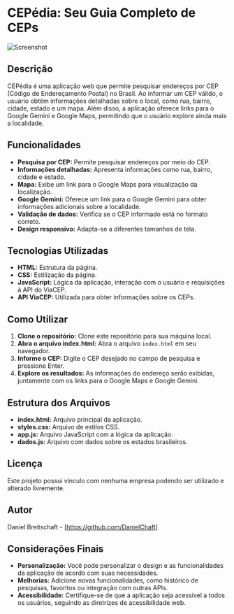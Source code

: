 # CEPédia: Seu Guia Completo de CEPs

![Screenshot](https://github.com/user-attachments/assets/a3bb1192-af53-4e56-ab44-1bc758926b7d)

## Descrição

CEPédia é uma aplicação web que permite pesquisar endereços por CEP (Código de Endereçamento Postal) no Brasil. Ao informar um CEP válido, o usuário obtém informações detalhadas sobre o local, como rua, bairro, cidade, estado e um mapa. Além disso, a aplicação oferece links para o Google Gemini e Google Maps, permitindo que o usuário explore ainda mais a localidade.

## Funcionalidades

* **Pesquisa por CEP:** Permite pesquisar endereços por meio do CEP.
* **Informações detalhadas:** Apresenta informações como rua, bairro, cidade e estado.
* **Mapa:** Exibe um link para o Google Maps para visualização da localização.
* **Google Gemini:** Oferece um link para o Google Gemini para obter informações adicionais sobre a localidade.
* **Validação de dados:** Verifica se o CEP informado está no formato correto.
* **Design responsivo:** Adapta-se a diferentes tamanhos de tela.

## Tecnologias Utilizadas

* **HTML:** Estrutura da página.
* **CSS:** Estilização da página.
* **JavaScript:** Lógica da aplicação, interação com o usuário e requisições à API do ViaCEP.
* **API ViaCEP:** Utilizada para obter informações sobre os CEPs.

## Como Utilizar

1. **Clone o repositório:** Clone este repositório para sua máquina local.
2. **Abra o arquivo index.html:** Abra o arquivo `index.html` em seu navegador.
3. **Informe o CEP:** Digite o CEP desejado no campo de pesquisa e pressione Enter.
4. **Explore os resultados:** As informações do endereço serão exibidas, juntamente com os links para o Google Maps e Google Gemini.

## Estrutura dos Arquivos

* **index.html:** Arquivo principal da aplicação.
* **styles.css:** Arquivo de estilos CSS.
* **app.js:** Arquivo JavaScript com a lógica da aplicação.
* **dados.js:** Arquivo com dados sobre os estados brasileiros.

## Licença

Este projeto possui vínculo com nenhuma empresa podendo ser utilizado e alterado livremente.

## Autor

Daniel Breitschaft - [https://github.com/DanielChaft]

## Considerações Finais

* **Personalização:** Você pode personalizar o design e as funcionalidades da aplicação de acordo com suas necessidades.
* **Melhorias:** Adicione novas funcionalidades, como histórico de pesquisas, favoritos ou integração com outras APIs.
* **Acessibilidade:** Certifique-se de que a aplicação seja acessível a todos os usuários, seguindo as diretrizes de acessibilidade web.
